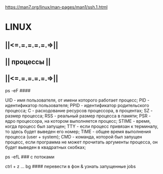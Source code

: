 https://man7.org/linux/man-pages/man1/ssh.1.html

# LINUX

##    ||<=.=.=.=.=.=>||
##    ||  процессы   ||
##    ||<=.=.=.=.=.=>||

ps -eF ####

UID - имя пользователя, от имени которого работает процесс;
PID - идентификатор пользователя;
PPID - идентификатор родительского процесса;
C - расходование ресурсов процессора, в процентах;
SZ - размер процесса;
RSS - реальный размер процесса в памяти;
PSR - ядро процессора, на котором выполняется процесс;
STIME - время, когда процесс был запущен;
TTY - если процесс привязан к терминалу, то здесь будет выведен его номер;
TIME - общее время выполнения процесса (user + system);
CMD - команда, которой был запущен процесс, если программа не может прочитать аргументы процесса, он будет выведен в квадратных скобках;

ps -efL ### с потоками

ctrl + z ... bg #### перевести в фон & узнать запущенные jobs
